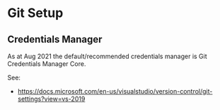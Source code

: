 # Git Setup

## Credentials Manager
As at Aug 2021 the default/recommended credentials manager is Git Credentials Manager Core.

See:
 - https://docs.microsoft.com/en-us/visualstudio/version-control/git-settings?view=vs-2019
